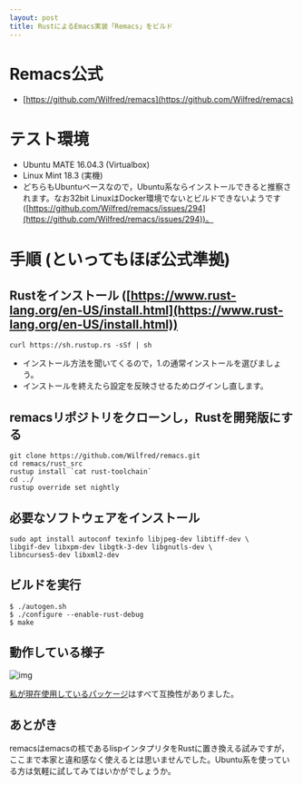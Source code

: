 ```yaml
---
layout: post
title: RustによるEmacs実装「Remacs」をビルド
---
```



# Remacs公式

-   [https://github.com/Wilfred/remacs](https://github.com/Wilfred/remacs)


# テスト環境

-   Ubuntu MATE 16.04.3 (Virtualbox)
-   Linux Mint 18.3 (実機)
-   どちらもUbuntuベースなので，Ubuntu系ならインストールできると推察されます。なお32bit LinuxはDocker環境でないとビルドできないようです ([https://github.com/Wilfred/remacs/issues/294](https://github.com/Wilfred/remacs/issues/294))。


# 手順 (といってもほぼ公式準拠)


## Rustをインストール ([https://www.rust-lang.org/en-US/install.html](https://www.rust-lang.org/en-US/install.html))

    curl https://sh.rustup.rs -sSf | sh

-   インストール方法を聞いてくるので，1.の通常インストールを選びましょう。
-   インストールを終えたら設定を反映させるためログインし直します。


## remacsリポジトリをクローンし，Rustを開発版にする

    git clone https://github.com/Wilfred/remacs.git
    cd remacs/rust_src
    rustup install `cat rust-toolchain`
    cd ../
    rustup override set nightly


## 必要なソフトウェアをインストール

    sudo apt install autoconf texinfo libjpeg-dev libtiff-dev \
    libgif-dev libxpm-dev libgtk-3-dev libgnutls-dev \
    libncurses5-dev libxml2-dev


## ビルドを実行

    $ ./autogen.sh
    $ ./configure --enable-rust-debug
    $ make


## 動作している様子

![img](01.png)

[私が現在使用しているパッケージ](https://github.com/jamcha-aa/init)はすべて互換性がありました。


## あとがき

remacsはemacsの核であるlispインタプリタをRustに置き換える試みですが，ここまで本家と違和感なく使えるとは思いませんでした。Ubuntu系を使っている方は気軽に試してみてはいかがでしょうか。

